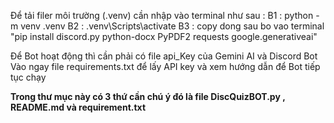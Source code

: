 Để tải filer môi trường (.venv) cần nhập vào terminal như sau : 
B1 : python -m venv .venv
B2 : .venv\Scripts\activate
B3 : copy dong sau bo vao terminal  "pip install discord.py python-docx PyPDF2 requests google.generativeai"

Để Bot hoạt động thì cần phải có file api_Key của Gemini AI và Discord Bot 
Vào ngay file requirements.txt để lấy API key và xem hướng dẫn để Bot tiếp tục chạy

**Trong thư mục này có 3 thứ cần chú ý đó là file DiscQuizBOT.py , README.md và requirement.txt**
